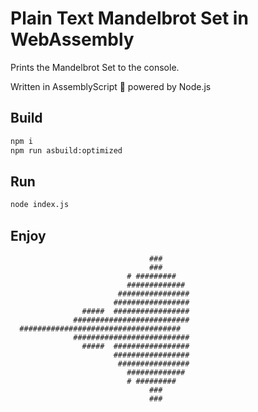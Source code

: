 # Plain Text Mandelbrot Set in WebAssembly

Prints the Mandelbrot Set to the console.

Written in AssemblyScript 🚀 powered by Node.js

## Build

```sh
npm i
npm run asbuild:optimized
```
## Run

```sh
node index.js
```

## Enjoy

```
                               ###                
                               ###                
                          # #########             
                          #############           
                        ################          
                       #################          
                #####  #################          
              ##########################          
  ####################################            
              ##########################          
                #####  #################          
                       #################          
                        ################          
                          #############           
                          # #########             
                               ###                
                               ###
```

